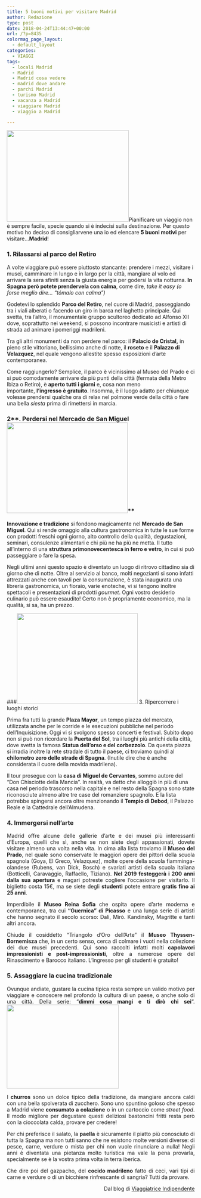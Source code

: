 ```yaml
---
title: 5 buoni motivi per visitare Madrid
author: Redazione
type: post
date: 2018-04-24T13:44:47+00:00
url: /?p=8435
colormag_page_layout:
  - default_layout
categories:
  - VIAGGI
tags:
  - locali Madrid
  - Madrid
  - Madrid cosa vedere
  - madrid dove andare
  - parchi Madrid
  - turismo Madrid
  - vacanza a Madrid
  - viaggiare Madrid
  - viaggio a Madrid

---
```

<img decoding="async" loading="lazy" class=" wp-image-8437 alignleft" src="https://progressonline.it/wp-content/uploads/2018/04/parco-del-retiro-300x225.jpg" alt="" width="327" height="245" />Pianificare un viaggio non è sempre facile, specie quando si è indecisi sulla destinazione. Per questo motivo ho deciso di consigliarvene una io ed elencare **5 buoni motivi** per visitare&#8230;**Madrid**!

### **1. Rilassarsi al parco del Retiro**

A volte viaggiare può essere piuttosto stancante: prendere i mezzi, visitare i musei, camminare in lungo e in largo per la città, mangiare al volo ed arrivare la sera sfiniti senza la giusta energia per godersi la vita notturna. **In Spagna però potete prendervela con calma**, come dire, _take it easy (o forse meglio dire&#8230; &#8220;tómalo con calma&#8221;)_

Godetevi lo splendido **Parco del Retiro**, nel cuore di Madrid, passeggiando tra i viali alberati o facendo un giro in barca nel laghetto principale. Qui svetta, tra l&#8217;altro, il monumentale gruppo scultoreo dedicato ad Alfonso XII dove, soprattutto nei weekend, si possono incontrare musicisti e artisti di strada ad animare i pomeriggi madrileni.

Tra gli altri monumenti da non perdere nel parco: il **Palacio de Cristal,** in pieno stile vittoriano, bellissimo anche di notte, il **roseto** e il **Palazzo di Velazquez**, nel quale vengono allestite spesso esposizioni d&#8217;arte contemporanea.

Come raggiungerlo? Semplice, il parco è vicinissimo al Museo del Prado e ci si può comodamente arrivare da più punti della città (fermata della Metro Ibiza o Retiro), è **aperto tutti i giorni** e, cosa non meno importante, **l&#8217;ingresso è gratuito**. Insomma, è il luogo adatto per chiunque volesse prendersi qualche ora di relax nel polmone verde della città o fare una bella _siesta_ prima di rimettersi in marcia.

### 2**. Perdersi nel Mercado de San Miguel <img decoding="async" loading="lazy" class=" wp-image-8436 alignright" src="https://progressonline.it/wp-content/uploads/2018/04/mercado-de-san-miguel-300x225.jpg" alt="" width="324" height="243" />**

**Innovazione e tradizione** si fondono magicamente nel **Mercado de San Miguel**. Qui si rende omaggio alla cultura gastronomica in tutte le sue forme con prodotti freschi ogni giorno, alto controllo della qualità, degustazioni, seminari, consulenze alimentari e chi più ne ha più ne metta. Il tutto all&#8217;interno di una **struttura primonovecentesca in ferro e vetro**, in cui si può passeggiare o fare la spesa.

Negli ultimi anni questo spazio è diventato un luogo di ritrovo cittadino sia di giorno che di notte. Oltre al servizio al banco, molti negozianti si sono infatti attrezzati anche con tavoli per la consumazione, è stata inaugurata una libreria gastronomica, un fioraio, varie enoteche, vi si tengono inoltre spettacoli e presentazioni di prodotti _gourmet_. Ogni vostro desiderio culinario può essere esaudito! Certo non è propriamente economico, ma la qualità, si sa, ha un prezzo.  
<!--nextpage-->

###<img decoding="async" loading="lazy" class=" wp-image-8438 alignleft" src="https://progressonline.it/wp-content/uploads/2018/04/plaza-mayor-300x225.jpg" alt="" width="324" height="243" /> 3. Ripercorrere i luoghi storici

Prima fra tutti la grande **Plaza Mayor**, un tempo piazza del mercato, utilizzata anche per le corride e le esecuzioni pubbliche nel periodo dell&#8217;Inquisizione. Oggi vi si svolgono spesso concerti e festival. Subito dopo non si può non ricordare la **Puerta del Sol**, tra i luoghi più antichi della città, dove svetta la famosa **Statua dell&#8217;orso e del corbezzolo**. Da questa piazza si irradia inoltre la rete stradale di tutto il paese, ci troviamo quindi al **chilometro zero delle strade di Spagna**. (Inutile dire che è anche considerata il cuore della movida madrilena).

Il tour prosegue con la **casa di Miguel de Cervantes**, sommo autore del &#8220;Don Chisciotte della Mancia&#8221;. In realtà, va detto che alloggiò in più di una casa nel periodo trascorso nella capitale e nel resto della Spagna sono state riconosciute almeno altre tre case del romanziere spagnolo. E la lista potrebbe spingersi ancora oltre menzionando il **Tempio di Debod**, il Palazzo Reale e la Cattedrale dell&#8217;Almudena.

### 4. Immergersi nell&#8217;arte

<p style="text-align: justify;">
  Madrid offre alcune delle gallerie d&#8217;arte e dei musei più interessanti d&#8217;Europa, quelli che sì, anche se non siete degli appassionati, dovete visitare almeno una volta nella vita. In cima alla lista troviamo il <strong>Museo del Prado</strong>, nel quale sono conservate le maggiori opere dei pittori della scuola spagnola (Goya, El Greco, Velazquez), molte opere della scuola fiamminga-olandese (Rubens, van Dick, Bosch) e svariati artisti della scuola italiana (Botticelli, Caravaggio, Raffaello, Tiziano). <strong>Nel 2019 festeggerà i 200 anni dalla sua apertura</strong> e magari potreste cogliere l&#8217;occasione per visitarlo. Il biglietto costa 15€, ma se siete degli <strong>studenti</strong> potete entrare <strong>gratis fino ai 25 anni</strong>.
</p>

<p style="text-align: justify;">
  Imperdibile il <strong>Museo Reina Sofia</strong> che ospita opere d&#8217;arte moderna e contemporanea, tra cui <strong>&#8220;Guernica&#8221; di Picasso</strong> e una lunga serie di artisti che hanno segnato il secolo scorso: Dalì, Mirò. Kandinsky, Magritte e tanti altri ancora.
</p>

<p style="text-align: justify;">
  Chiude il cosiddetto &#8220;Triangolo d&#8217;Oro dell&#8217;Arte&#8221; il <strong>Museo Thyssen-Bornemisza</strong> che, in un certo senso, cerca di colmare i vuoti nella collezione dei due musei precedenti. Qui sono raccolti infatti molti <strong>capolavori impressionisti e post-impressionisti</strong>, oltre a numerose opere del Rinascimento e Barocco italiano. L&#8217;ingresso per gli studenti è gratuito!
</p>

### **5. Assaggiare la cucina tradizionale**

<p style="text-align: justify;">
  Ovunque andiate, gustare la cucina tipica resta sempre un valido motivo per viaggiare e conoscere nel profondo la cultura di un paese, o anche solo di una città. Della serie: &#8220;<strong>dimmi cosa mangi e ti dirò chi sei</strong>&#8220;.<img decoding="async" loading="lazy" class="size-medium wp-image-8439 alignright" src="https://progressonline.it/wp-content/uploads/2018/04/churros-y-chocolate-300x225.jpg" alt="" width="300" height="225" />
</p>

<p style="text-align: justify;">
  I <strong>churros</strong> sono un dolce tipico della tradizione, da mangiare ancora caldi con una bella spolverata di zucchero. Sono uno spuntino goloso che spesso a Madrid viene <strong>consumato a colazione</strong> o in un cartoccio come <em>street food</em>. Il modo migliore per degustare questi deliziosi bastoncini fritti resta però con la cioccolata calda, provare per credere!
</p>

<p style="text-align: justify;">
  Per chi preferisce il salato, la <strong>paella</strong> è sicuramente il piatto più conosciuto di tutta la Spagna ma non tutti sanno che ne esistono molte versioni diverse: di pesce, carne, verdure o mista per chi non vuole rinunciare a nulla! Negli anni è diventata una pietanza molto turistica ma vale la pena provarla, specialmente se è la vostra prima volta in terra iberica.
</p>

<p style="text-align: justify;">
  Che dire poi del gazpacho, del <strong>cocido madrileno</strong> fatto di ceci, vari tipi di carne e verdure o di un bicchiere rinfrescante di sangria? Tutti da provare.
</p>

<p style="text-align: right;">
  Dal blog di <a href="https://viaggiatriceindipendente.wordpress.com/">Viaggiatrice Indipendente</a>
</p>